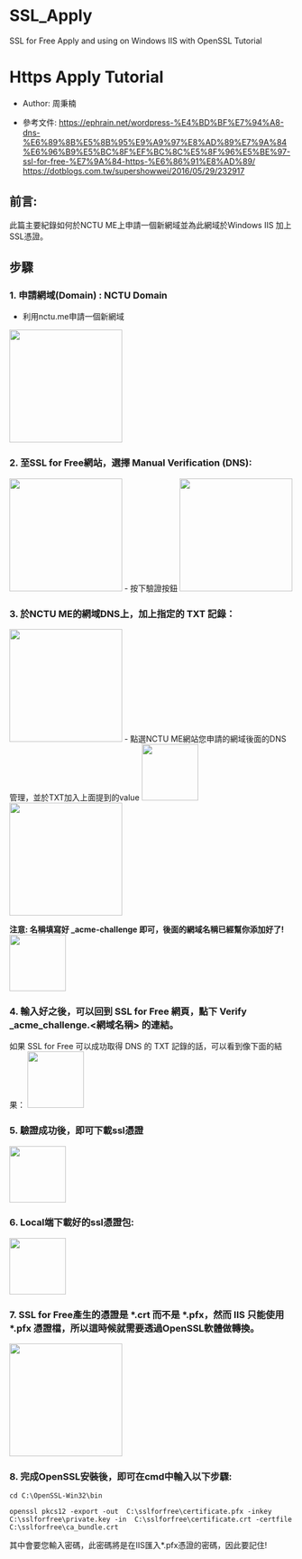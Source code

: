 # SSL_Apply
SSL for Free Apply and using on Windows IIS with OpenSSL Tutorial

Https Apply Tutorial
===

- Author: 周秉楠

- 參考文件: https://ephrain.net/wordpress-%E4%BD%BF%E7%94%A8-dns-%E6%89%8B%E5%8B%95%E9%A9%97%E8%AD%89%E7%9A%84%E6%96%B9%E5%BC%8F%EF%BC%8C%E5%8F%96%E5%BE%97-ssl-for-free-%E7%9A%84-https-%E6%86%91%E8%AD%89/  https://dotblogs.com.tw/supershowwei/2016/05/29/232917

前言:
---
此篇主要紀錄如何於NCTU ME上申請一個新網域並為此網域於Windows IIS 加上SSL憑證。

步驟
---
### 1. 申請網域(Domain) : NCTU Domain
- 利用nctu.me申請一個新網域
<img src="https://i.imgur.com/ZGXaDoX.png" height="200" />

### 2. 至SSL for Free網站，選擇 Manual Verification (DNS):
<img src="https://i.imgur.com/H1rlBk5.png" height="200" />
- 按下驗證按鈕
<img src="https://i.imgur.com/5AyyJnB.png" height="200" />

### 3. 於NCTU ME的網域DNS上，加上指定的 TXT 記錄：
<img src="https://i.imgur.com/NcBGD0h.png" height="200" />
- 點選NCTU ME網站您申請的網域後面的DNS管理，並於TXT加入上面提到的value
<img src="https://i.imgur.com/witvVGV.png" height="100" />
<img src="https://i.imgur.com/tSlQT3W.png" height="200" />

**注意: 名稱填寫好 _acme-challenge 即可，後面的網域名稱已經幫你添加好了!**
<img src="https://i.imgur.com/WkI6XUL.png" height="100" />

### 4. 輸入好之後，可以回到 SSL for Free 網頁，點下 Verify _acme_challenge.<網域名稱> 的連結。

如果 SSL for Free 可以成功取得 DNS 的 TXT 記錄的話，可以看到像下面的結果：
<img src="https://i.imgur.com/JeVVgoC.png" height="100" />

### 5. 驗證成功後，即可下載ssl憑證
<img src="https://i.imgur.com/dB2nwB3.png" height="100" />

### 6. Local端下載好的ssl憑證包:
<img src="https://i.imgur.com/lkTAWZz.png" height="100" />

### 7. SSL for Free產生的憑證是 *.crt 而不是 *.pfx，然而 IIS 只能使用 *.pfx 憑證檔，所以這時候就需要透過OpenSSL軟體做轉換。
<img src="https://i.imgur.com/cvZhCen.png" height="200" />

### 8. 完成OpenSSL安裝後，即可在cmd中輸入以下步驟:

``` shell
cd C:\OpenSSL-Win32\bin
```

``` shell
openssl pkcs12 -export -out  C:\sslforfree\certificate.pfx -inkey  C:\sslforfree\private.key -in  C:\sslforfree\certificate.crt -certfile  C:\sslforfree\ca_bundle.crt

```
其中會要您輸入密碼，此密碼將是在IIS匯入*.pfx憑證的密碼，因此要記住!

